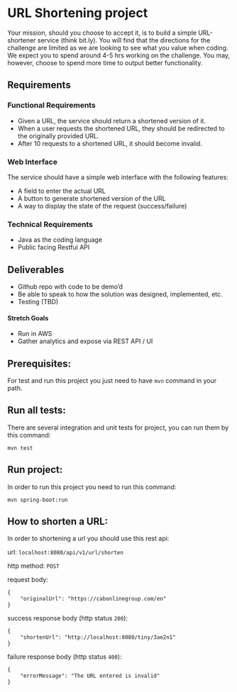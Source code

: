 # URL Shortening project

Your mission, should you choose to accept it, is to build a simple URL-shortener service (think bit.ly). 
You will find that the directions for the challenge are limited as we are looking to see what you value when coding. 
We expect you to spend around 4-5 hrs working on the challenge. You may, however, choose to spend more 
time to output better functionality.
 
## Requirements

### Functional Requirements
- Given a URL, the service should return a shortened version of it. 
- When a user requests the shortened URL, they should be redirected to the originally provided URL. 
- After 10 requests to a shortened URL, it should become invalid. 

### Web Interface
The service should have a simple web interface with the following features:
- A field to enter the actual URL 
- A button to generate shortened version of the URL 
- A way to display the state of the request (success/failure) 
 
### Technical Requirements
- Java as the coding language 
- Public facing Restful API
 
## Deliverables

- Github repo with code to be demo’d 
- Be able to speak to how the solution was designed, implemented, etc.
- Testing (TBD)
 
#### Stretch Goals
- Run in AWS 
- Gather analytics and expose via REST API / UI

## Prerequisites:
For test and run this project you just need to have `mvn` command in your path.

## Run all tests:
There are several integration and unit tests for project, you can run them by this command:

    mvn test

## Run project:
In order to run this project you need to run this command:

    mvn spring-boot:run
    
## How to shorten a URL:
In order to shortening a url you should use this rest api:

url: `localhost:8080/api/v1/url/shorten`

http method: `POST`

request body:

    {
        "originalUrl": "https://cabonlinegroup.com/en"
    }

success response body (http status `200`):  

    {
        "shortenUrl": "http://localhost:8080/tiny/3ae2n1"
    }
    
failure response body (http status `400`):

    {
        "errorMessage": "The URL entered is invalid"
    }